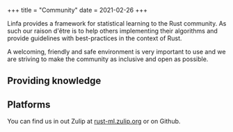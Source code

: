 +++
title = "Community"
date = 2021-02-26
+++

Linfa provides a framework for statistical learning to the Rust community. As such our raison d'être is to help others implementing their algorithms and provide guidelines with best-practices in the context of Rust. 

A welcoming, friendly and safe environment is very important to use and we are striving to make the community as inclusive and open as possible.

## Providing knowledge



## Platforms

You can find us in out Zulip at [rust-ml.zulip.org](rust-ml.zulip.org) or on Github.
